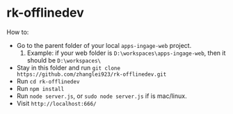 # rk-offlinedev
How to:
 - Go to the parent folder of your local `apps-ingage-web` project.
    1. Example: if your web folder is `D:\workspaces\apps-ingage-web`, then it should be `D:\workspaces\`
 - Stay in this folder and run `git clone https://github.com/zhanglei923/rk-offlinedev.git`
 - Run `cd rk-offlinedev`
 - Run `npm install`
 - Run `node server.js`, or `sudo node server.js` if is mac/linux.
 - Visit `http://localhost:666/`
